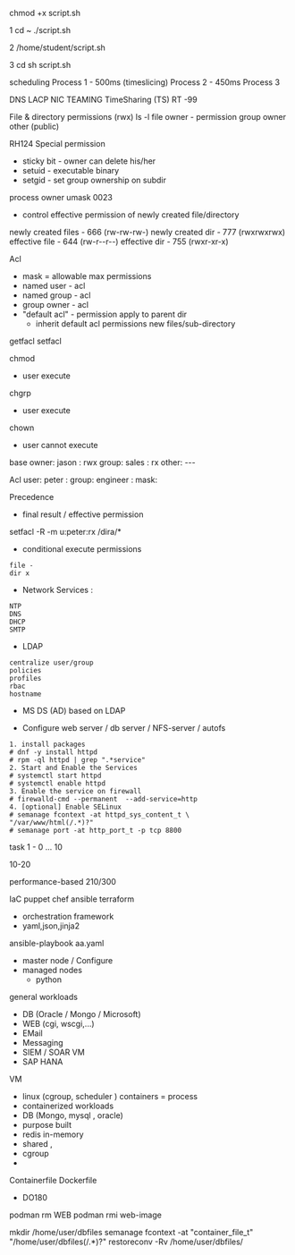 chmod +x script.sh

1
cd ~
./script.sh

2
/home/student/script.sh

3
cd
sh script.sh


scheduling
Process 1 - 500ms (timeslicing)
Process 2 - 450ms
Process 3

DNS
LACP
NIC TEAMING
TimeSharing (TS)
RT
-99


File & directory permissions (rwx)
ls -l
file owner 	- permission
group owner
other (public)


RH124
Special permission
- sticky bit - owner can delete his/her
- setuid - executable binary
- setgid - set group ownership on subdir

process owner
umask 0023
- control effective permission of
newly created file/directory

newly created files - 666 (rw-rw-rw-)
newly created dir   - 777 (rwxrwxrwx)
effective file	    - 644 (rw-r--r--)
effective dir	    - 755 (rwxr-xr-x)

Acl
- mask = allowable max permissions
- named user - acl
- named group - acl
- group owner - acl
- "default acl" - permission apply to parent dir
  - inherit default acl permissions new files/sub-directory

getfacl
setfacl

chmod
- user execute

chgrp
- user execute

chown
- user cannot execute

base
owner: jason : rwx
group: sales : rx
other: ---

Acl
user: peter :
group: engineer :
mask:

Precedence
- final result / effective permission

setfacl -R -m u:peter:rx /dira/*

- conditional execute permissions
```
file -
dir x
```

- Network Services :
```
NTP
DNS
DHCP
SMTP
```

- LDAP
```
centralize user/group
policies
profiles
rbac
hostname
```

- MS DS (AD)
based on LDAP



- Configure web server / db server /  NFS-server / autofs
```
1. install packages
# dnf -y install httpd
# rpm -ql httpd | grep ".*service"
2. Start and Enable the Services
# systemctl start httpd
# systemctl enable httpd
3. Enable the service on firewall
# firewalld-cmd --permanent  --add-service=http
4. [optional] Enable SELinux
# semanage fcontext -at httpd_sys_content_t \
"/var/www/html(/.*)?"
# semanage port -at http_port_t -p tcp 8800
```
task
1 - 0
...
10

10-20

performance-based
210/300

IaC
puppet chef ansible terraform
- orchestration framework
- yaml,json,jinja2

ansible-playbook aa.yaml
- master node / Configure
- managed nodes
  - python


general workloads
- DB (Oracle / Mongo / Microsoft)
- WEB (cgi, wscgi,...)
- EMail
- Messaging
- SIEM / SOAR
VM
- SAP HANA

VM
- linux (cgroup, scheduler )
containers = process
- containerized workloads
- DB (Mongo, mysql , oracle)
- purpose built
- redis in-memory
- shared ,
- cgroup
-

Containerfile Dockerfile
- DO180


podman rm WEB
podman rmi web-image

mkdir /home/user/dbfiles
semanage fcontext -at "container_file_t" "/home/user/dbfiles(/.*)?"
restoreconv -Rv /home/user/dbfiles/
